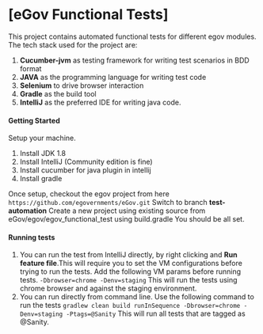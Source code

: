 # [eGov Functional Tests]

This project contains automated functional tests for different egov modules. The tech stack used for the project are:
1. **Cucumber-jvm** as testing framework for writing test scenarios in BDD format
2. **JAVA** as the programming language for writing test code
3. **Selenium** to drive browser interaction
4. **Gradle** as the build tool 
5. **IntelliJ** as the preferred IDE for writing java code.


#### Getting Started
Setup your machine. 
1. Install JDK 1.8
2. Install IntelliJ (Community edition is fine)
3. Install cucumber for java plugin in intellij
4. Install gradle

Once setup, checkout the egov project from here ```https://github.com/egovernments/eGov.git```
Switch to branch **test-automation**
Create a new project using existing source from eGov/egov/egov_functional_test using build.gradle
You should be all set.

#### Running tests
1. You can run the test from IntelliJ directly, by right clicking and **Run feature file**.This will require you to set the VM configurations before trying to run the tests. Add the following VM params before running tests.
```-Dbrowser=chrome -Denv=staging``` This will run the tests using chrome browser and against the staging environment.
2. You can run directly from command line. Use the following command to run the tests
```gradlew clean build runInSequence -Dbrowser=chrome -Denv=staging -Ptags=@Sanity```
This will run all tests that are tagged as @Sanity. 

